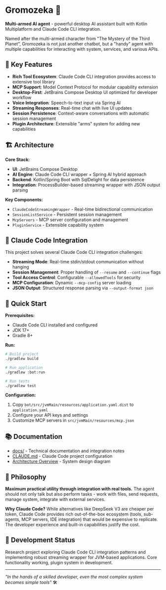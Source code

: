 # Gromozeka 🤖

**Multi-armed AI agent** - powerful desktop AI assistant built with Kotlin Multiplatform and Claude Code CLI integration.

Named after the multi-armed character from "The Mystery of the Third Planet", Gromozeka is not just another chatbot, but a "handy" agent with multiple capabilities for interacting with system, services, and various APIs.

## 🚀 Key Features

- **Rich Tool Ecosystem**: Claude Code CLI integration provides access to extensive tool library
- **MCP Support**: Model Context Protocol for modular capability extension  
- **Desktop-First**: JetBrains Compose Desktop UI optimized for developer workflow
- **Voice Integration**: Speech-to-text input via Spring AI
- **Streaming Responses**: Real-time chat with live UI updates
- **Session Persistence**: Context-aware conversations with automatic session management
- **Plugin Architecture**: Extensible "arms" system for adding new capabilities

## 🏗️ Architecture

**Core Stack:**
- **UI**: JetBrains Compose Desktop
- **AI Engine**: Claude Code CLI wrapper + Spring AI hybrid approach
- **Backend**: Kotlin/Spring Boot with SqlDelight for data persistence
- **Integration**: ProcessBuilder-based streaming wrapper with JSON output parsing

**Key Components:**
- `ClaudeCodeStreamingWrapper` - Real-time bidirectional communication
- `SessionListService` - Persistent session management  
- `McpServers` - MCP server configuration and management
- `PluginService` - Extensible capability system

## 🔧 Claude Code Integration

This project solves several Claude Code CLI integration challenges:

- **Streaming Mode**: Real-time stdin/stdout communication without hanging
- **Session Management**: Proper handling of `--resume` and `--continue` flags
- **Tool Access Control**: Configurable `--allowedTools` for security
- **MCP Configuration**: Dynamic `--mcp-config` server loading
- **JSON Output**: Structured response parsing via `--output-format json`

## 🚀 Quick Start

**Prerequisites:**
- Claude Code CLI installed and configured
- JDK 17+
- Gradle 8+

**Run:**
```bash
# Build project
./gradlew build

# Run application
./gradlew :bot:run

# Run tests  
./gradlew test
```

**Configuration:**
1. Copy `bot/src/jvmMain/resources/application.yaml.dist` to `application.yaml`
2. Configure your API keys and settings
3. Customize MCP servers in `src/jvmMain/resources/mcp.json`

## 📚 Documentation

- [docs/](./docs/) - Technical documentation and integration notes
- [CLAUDE.md](./CLAUDE.md) - Claude Code project configuration
- [Architecture Overview](./bot/doc/general.puml) - System design diagram

## 🎯 Philosophy

**Maximum practical utility through integration with real tools.** The agent should not only talk but also perform tasks - work with files, send requests, manage system, integrate with external services.

**Why Claude Code?** While alternatives like DeepSeek V3 are cheaper per token, Claude Code provides rich out-of-the-box ecosystem (tools, sub-agents, MCP servers, IDE integration) that would be expensive to replicate. The developer experience and built-in capabilities justify the cost.

## 🧪 Development Status

Research project exploring Claude Code CLI integration patterns and implementing robust streaming wrapper for JVM-based applications. Core functionality working, plugin system in development.

---

*"In the hands of a skilled developer, even the most complex system becomes simple tools"* 🛠️